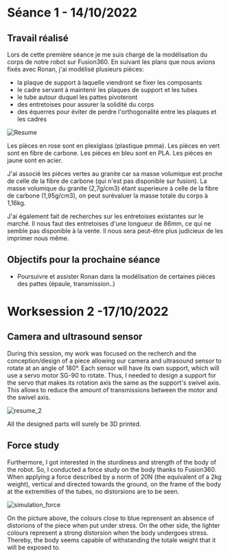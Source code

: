 # Séance 1 - 14/10/2022
## Travail réalisé

Lors de cette première séance je me suis chargé de la modélisation du corps de notre robot sur Fusion360.
En suivant les plans que nous avions fixés avec Ronan, j'ai modélisé plusieurs pièces:
- la plaque de support à laquelle viendront se fixer les composants
- le cadre servant à maintenir les plaques de support et les tubes
- le tube autour duquel les pattes pivoteront
- des entretoises pour assurer la solidité du corps 
- des équerres pour éviter de perdre l'orthogonalité entre les plaques et les cadres


![Resume](https://user-images.githubusercontent.com/95374519/195982006-61ebdf0e-ffb6-454f-8b92-c16641e4df19.png)


Les pièces en rose sont en plexiglass (plastique pmma). Les pièces en vert sont en fibre de carbone. Les pièces en bleu sont en PLA. Les pièces en jaune sont en acier.

J'ai associé les pièces vertes au granite car sa masse volumique est proche de celle de la fibre de carbone (qui n'est pas disponible sur fusion). La masse volumique du granite (2,7g/cm3) étant superieure à celle de la fibre de carbone (1,95g/cm3), on peut surévaluer la masse totale du corps à 1,16kg.


J'ai également fait de recherches sur les entretoises existantes sur le marché. Il nous faut des entretoises d'une longueur de 86mm, ce qui ne semble pas disponible à la vente. Il nous sera peut-être plus judicieux de les imprimer nous même. 

## Objectifs pour la prochaine séance
-  Poursuivre et assister Ronan dans la modélisation de certaines pièces des pattes (épaule, transmission..)


# Worksession 2 -17/10/2022

## Camera and ultrasound sensor
During this session, my work was focused on the recherch and the conception/design of a piece allowing our camera and ultrasound sensor to rotate at an angle of 180°. 
Each sensor will have its own support, which will use a servo motor SG-90 to rotate. 
Thus, I needed to design a support for the servo that makes its rotation axis the same as the support's swivel axis.
This allows to reduce the amount of transmissions between the motor and the swivel axis.


![resume_2](https://user-images.githubusercontent.com/95374519/197337077-3adbb274-ee52-422d-9606-3235384c4bda.png)


All the designed parts will surely be 3D printed. 

## Force study

Furthermore, I got interested in the sturdiness and strength of the body of the robot.
So, I conducted a force study on the body thanks to Fusion360.
When applying a force described by a norm of 20N (the equivalent of a 2kg weight), vertical and directed towards the ground, on the frame of the body at the extremities of the tubes, no distorsions are to be seen. 


![simulation_force](https://user-images.githubusercontent.com/95374519/197337097-ff3649e2-45c0-491a-bdb3-3d2f77c80af3.png)


On the picture above, the colours close to blue reprensent an absence of distorions of the piece when put under stress. On the other side, the lighter colours represent a strong distorsion when the body undergoes stress.
Thereby, the body seems capable of withstanding the totale weight that it will be exposed to. 

